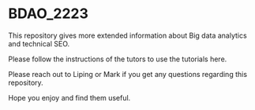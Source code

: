 # BDAO_2223

This repository gives more extended information about Big data analytics and technical SEO.

Please follow the instructions of the tutors to use the tutorials here.

Please reach out to Liping or Mark if you get any questions regarding this repository.

Hope you enjoy and find them useful.
